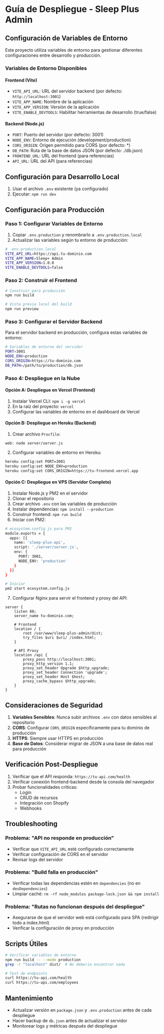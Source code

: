 # Guía de Despliegue - Sleep Plus Admin

## Configuración de Variables de Entorno

Este proyecto utiliza variables de entorno para gestionar diferentes configuraciones entre desarrollo y producción.

### Variables de Entorno Disponibles

#### Frontend (Vite)
- `VITE_API_URL`: URL del servidor backend (por defecto: `http://localhost:3001`)
- `VITE_APP_NAME`: Nombre de la aplicación
- `VITE_APP_VERSION`: Versión de la aplicación
- `VITE_ENABLE_DEVTOOLS`: Habilitar herramientas de desarrollo (true/false)

#### Backend (Node.js)
- `PORT`: Puerto del servidor (por defecto: 3001)
- `NODE_ENV`: Entorno de ejecución (development/production)
- `CORS_ORIGIN`: Origen permitido para CORS (por defecto: *)
- `DB_PATH`: Ruta de la base de datos JSON (por defecto: ./db.json)
- `FRONTEND_URL`: URL del frontend (para referencias)
- `API_URL`: URL del API (para referencias)

## Configuración para Desarrollo Local

1. Usar el archivo `.env` existente (ya configurado)
2. Ejecutar: `npm run dev`

## Configuración para Producción

### Paso 1: Configurar Variables de Entorno

1. Copiar `.env.production` y renombrarlo a `.env.production.local`
2. Actualizar las variables según tu entorno de producción:

```bash
# .env.production.local
VITE_API_URL=https://api.tu-dominio.com
VITE_APP_NAME=Sleep+ Admin
VITE_APP_VERSION=1.0.0
VITE_ENABLE_DEVTOOLS=false
```

### Paso 2: Construir el Frontend

```bash
# Construir para producción
npm run build

# Vista previa local del build
npm run preview
```

### Paso 3: Configurar el Servidor Backend

Para el servidor backend en producción, configura estas variables de entorno:

```bash
# Variables de entorno del servidor
PORT=3001
NODE_ENV=production
CORS_ORIGIN=https://tu-dominio.com
DB_PATH=/path/to/production/db.json
```

### Paso 4: Despliegue en la Nube

#### Opción A: Despliegue en Vercel (Frontend)

1. Instalar Vercel CLI: `npm i -g vercel`
2. En la raíz del proyecto: `vercel`
3. Configurar las variables de entorno en el dashboard de Vercel

#### Opción B: Despliegue en Heroku (Backend)

1. Crear archivo `Procfile`:
```
web: node server/server.js
```

2. Configurar variables de entorno en Heroku:
```bash
heroku config:set PORT=3001
heroku config:set NODE_ENV=production
heroku config:set CORS_ORIGIN=https://tu-frontend.vercel.app
```

#### Opción C: Despliegue en VPS (Servidor Completo)

1. Instalar Node.js y PM2 en el servidor
2. Clonar el repositorio
3. Crear archivo `.env` con las variables de producción
4. Instalar dependencias: `npm install --production`
5. Construir frontend: `npm run build`
6. Iniciar con PM2:

```bash
# ecosystem.config.js para PM2
module.exports = {
  apps: [{
    name: 'sleep-plus-api',
    script: './server/server.js',
    env: {
      PORT: 3001,
      NODE_ENV: 'production'
    }
  }]
}

# Iniciar
pm2 start ecosystem.config.js
```

7. Configurar Nginx para servir el frontend y proxy del API:

```nginx
server {
    listen 80;
    server_name tu-dominio.com;
    
    # Frontend
    location / {
        root /var/www/sleep-plus-admin/dist;
        try_files $uri $uri/ /index.html;
    }
    
    # API Proxy
    location /api {
        proxy_pass http://localhost:3001;
        proxy_http_version 1.1;
        proxy_set_header Upgrade $http_upgrade;
        proxy_set_header Connection 'upgrade';
        proxy_set_header Host $host;
        proxy_cache_bypass $http_upgrade;
    }
}
```

## Consideraciones de Seguridad

1. **Variables Sensibles**: Nunca subir archivos `.env` con datos sensibles al repositorio
2. **CORS**: Configurar `CORS_ORIGIN` específicamente para tu dominio de producción
3. **HTTPS**: Siempre usar HTTPS en producción
4. **Base de Datos**: Considerar migrar de JSON a una base de datos real para producción

## Verificación Post-Despliegue

1. Verificar que el API responda: `https://tu-api.com/health`
2. Verificar conexión frontend-backend desde la consola del navegador
3. Probar funcionalidades críticas:
   - Login
   - CRUD de recursos
   - Integración con Shopify
   - Webhooks

## Troubleshooting

### Problema: "API no responde en producción"
- Verificar que `VITE_API_URL` esté configurado correctamente
- Verificar configuración de CORS en el servidor
- Revisar logs del servidor

### Problema: "Build falla en producción"
- Verificar todas las dependencias estén en `dependencies` (no en `devDependencies`)
- Limpiar caché: `rm -rf node_modules package-lock.json && npm install`

### Problema: "Rutas no funcionan después del despliegue"
- Asegurarse de que el servidor web está configurado para SPA (redirigir todo a index.html)
- Verificar la configuración de proxy en producción

## Scripts Útiles

```bash
# Verificar variables de entorno
npm run build -- --mode production
grep -r "localhost" dist/  # No debería encontrar nada

# Test de endpoints
curl https://tu-api.com/health
curl https://tu-api.com/employees
```

## Mantenimiento

- Actualizar versión en `package.json` y `.env.production` antes de cada despliegue
- Hacer backup de `db.json` antes de actualizar el servidor
- Monitorear logs y métricas después del despliegue
